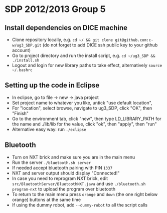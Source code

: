 # SDP 2012/2013 Group 5 #

## Install dependencies on DICE machine ##
* Clone repository locally, e.g. 
  `cd ~/ && git clone git@github.com:c-w/ug3_SDP.git`
  (do not forget to add DICE ssh public key to your github account)
* Go to project directory and run the install script, e.g. 
  `cd ~/ug3_SDP && ./install.sh`
* Logout and login for new library paths to take effect, alternatively 
  `source ~/.bashrc`


## Setting up the code in Eclipse ##
* In eclipse, go to file -> new -> java project
* Set project name to whatever you like, untick "use default location", 
* For "location", select browse, navigate to ug3_SDP, click "OK", then "Finish"
* Go to the environment tab, click "new", then type LD_LIBRARY_PATH for the 
  name and ./lib/lib for the value, click "ok", then "apply", then "run"
* Alternative easy way: run `./eclipse`

## Bluetooth ##
* Turn on NXT brick and make sure you are in the main menu
* Run the server `./bluetooth.sh server`
* If needed accept bluetooth pairing with PIN `1337`
* NXT and server output should display "Connected!"
* In case you need to reprogram NXT brick, edit
  `src/BluetoothServer/BluetoothNXT.java` and use `./bluetooth.sh program-nxt`
  to upload the program over bluetooth
* To return to the main menu press `orange` and `down` (the one right below 
  orange) buttons at the same time
* If using the dummy robot, add `--dummy-robot` to all the script calls
